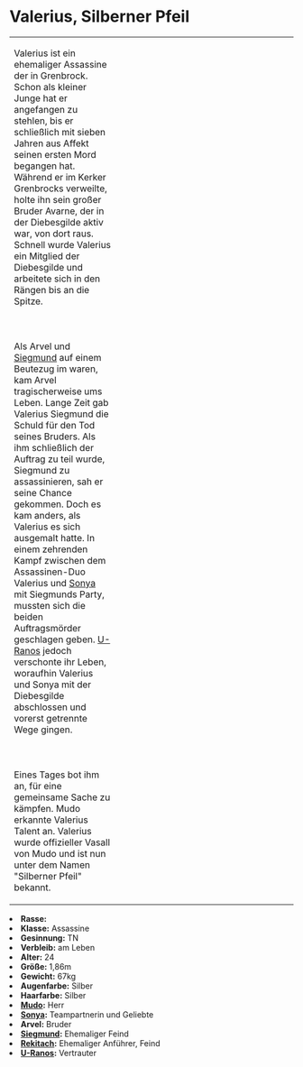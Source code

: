 # Valerius, Silberner Pfeil

<primary-label ref="npc"/>

<secondary-label ref="faergria"/>

<secondary-label ref="thaugrien"/>

<table>
<tr><td>
<p>
Valerius ist ein ehemaliger Assassine der <a href="Northern-Grenbrock.md" anchor="diebesgilde"></a> in Grenbrock. Schon
als kleiner Junge hat er angefangen zu stehlen, bis er schließlich mit sieben Jahren aus Affekt seinen ersten Mord
begangen hat. Während er im Kerker Grenbrocks verweilte, holte ihn sein großer Bruder Avarne, der in der Diebesgilde
aktiv war, von dort raus. Schnell wurde Valerius ein Mitglied der Diebesgilde und arbeitete sich in den Rängen bis an
die Spitze.
<br></br><br></br>
Als Arvel und <a href="Siegmund.md">Siegmund</a> auf einem Beutezug im
<a href="Northern-Grenbrock.md" anchor="schloss-grenbrock"></a> waren, kam Arvel tragischerweise ums Leben. Lange Zeit
gab Valerius Siegmund die Schuld für den Tod seines Bruders. Als ihm schließlich der Auftrag zu teil wurde, Siegmund
zu assassinieren, sah er seine Chance gekommen. Doch es kam anders, als Valerius es sich ausgemalt hatte. In einem
zehrenden Kampf zwischen dem Assassinen-Duo Valerius und <a href="Sonya.md">Sonya</a> mit Siegmunds Party, mussten sich
die beiden Auftragsmörder geschlagen geben. <a href="U-Ranos.md">U-Ranos</a> jedoch verschonte ihr Leben, woraufhin
Valerius und Sonya mit der Diebesgilde abschlossen und vorerst getrennte Wege gingen.
<br></br><br></br>
Eines Tages bot ihm <a href="Mudo.md"></a> an, für eine gemeinsame Sache zu kämpfen. Mudo erkannte Valerius Talent an.
Valerius wurde offizieller Vasall von Mudo und ist nun unter dem Namen "Silberner Pfeil" bekannt.
</p>

</td><td width="300">
<!-- Edit here -->
<img src="valerius.png" alt="" />
</td></tr>
</table>

<procedure title="Allgemeine Informationen">
<list columns="2">
<li><b>Rasse:</b> <a href="Folks.md" anchor="menschen"></a></li>
<li><b>Klasse:</b> Assassine</li>
<li><b>Gesinnung:</b> TN</li>
<li><b>Verbleib:</b> am Leben</li>
</list>
</procedure>

<procedure title="Aussehen">
<list columns="3">
<li><b>Alter:</b> 24</li>
<li><b>Größe:</b> 1,86m</li>
<li><b>Gewicht:</b> 67kg</li>
<li><b>Augenfarbe:</b> Silber</li>
<li><b>Haarfarbe:</b> Silber</li>
</list>
</procedure>

<procedure title="Beziehungen">
<list columns="2">
<li><b><a href="Mudo.md">Mudo</a>:</b> Herr</li>
<li><b><a href="Sonya.md">Sonya</a>:</b> Teampartnerin und Geliebte</li>
<li><b>Arvel:</b> Bruder</li>
<li><b><a href="Siegmund.md">Siegmund</a>:</b> Ehemaliger Feind</li>
<li><b><a href="Rekitach.md">Rekitach</a>:</b> Ehemaliger Anführer, Feind</li>
<li><b><a href="U-Ranos.md">U-Ranos</a>:</b> Vertrauter</li>
</list>
</procedure>

<!--
## Notizen

- **Ziele:** 
- **Geheimnisse:** 
-->